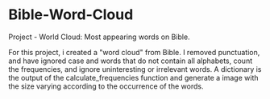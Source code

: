 # Bible-Word-Cloud
Project - World Cloud: Most appearing words on Bible.

For this project, i created a "word cloud" from Bible. I removed punctuation, and have ignored case and words that do not contain all alphabets, count the frequencies, and ignore uninteresting or irrelevant words. A dictionary is the output of the calculate_frequencies function and generate a image with the size varying according to the occurrence of the words.
